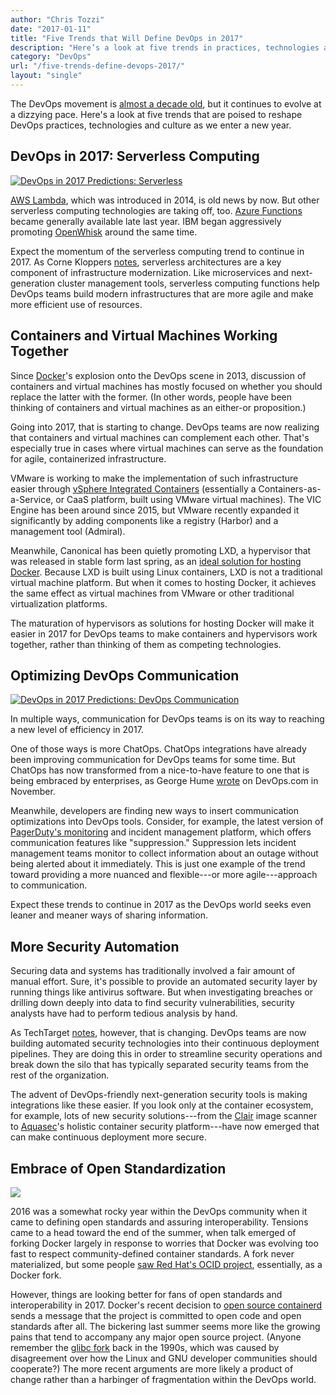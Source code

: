 ```yaml
---
author: "Chris Tozzi"
date: "2017-01-11"
title: "Five Trends that Will Define DevOps in 2017"
description: "Here’s a look at five trends in practices, technologies and culture that are poised to reshape DevOps in 2017 as we enter a new year."
category: "DevOps"
url: "/five-trends-define-devops-2017/"
layout: "single"
---
```

The DevOps movement is [almost a decade old](http://itrevolution.com/the-history-of-devops/), but it continues to evolve at a dizzying pace. Here's a look at five trends that are poised to reshape DevOps practices, technologies and culture as we enter a new year.

DevOps in 2017: Serverless Computing
------------------------------------

[![DevOps in 2017 Predictions: Serverless](https://s3-us-west-2.amazonaws.com/com-netuitive-app-usw2-public/wp-content/uploads/2017/07/Serverless.png)](https://s3-us-west-2.amazonaws.com/com-netuitive-app-usw2-public/wp-content/uploads/2017/07/Serverless.png)

[AWS Lambda](/best-practices-aws-lambda-monitoring), which was introduced in 2014, is old news by now. But other serverless computing technologies are taking off, too. [Azure Functions](/introducing-microsoft-azure-integration) became generally available late last year. IBM began aggressively promoting [OpenWhisk](http://openwhisk.incubator.apache.org/) around the same time.

Expect the momentum of the serverless computing trend to continue in 2017. As Corne Kloppers [notes](https://www.planittesting.com/us/Insights/2016/DevOps-In-2017), serverless architectures are a key component of infrastructure modernization. Like microservices and next-generation cluster management tools, serverless computing functions help DevOps teams build modern infrastructures that are more agile and make more efficient use of resources.

Containers and Virtual Machines Working Together
------------------------------------------------

Since [Docker](/monitor-performance-docker-containers)'s explosion onto the DevOps scene in 2013, discussion of containers and virtual machines has mostly focused on whether you should replace the latter with the former. (In other words, people have been thinking of containers and virtual machines as an either-or proposition.)

Going into 2017, that is starting to change. DevOps teams are now realizing that containers and virtual machines can complement each other. That's especially true in cases where virtual machines can serve as the foundation for agile, containerized infrastructure.

VMware is working to make the implementation of such infrastructure easier through [vSphere Integrated Containers](https://blogs.vmware.com/vsphere/2015/10/vsphere-integrated-containers-technology-walkthrough.html) (essentially a Containers-as-a-Service, or CaaS platform, built using VMware virtual machines). The VIC Engine has been around since 2015, but VMware recently expanded it significantly by adding components like a registry (Harbor) and a management tool (Admiral).

Meanwhile, Canonical has been quietly promoting LXD, a hypervisor that was released in stable form last spring, as an [ideal solution for hosting Docker](https://stgraber.org/2016/04/13/lxd-2-0-docker-in-lxd-712/). Because LXD is built using Linux containers, LXD is not a traditional virtual machine platform. But when it comes to hosting Docker, it achieves the same effect as virtual machines from VMware or other traditional virtualization platforms.

The maturation of hypervisors as solutions for hosting Docker will make it easier in 2017 for DevOps teams to make containers and hypervisors work together, rather than thinking of them as competing technologies.

Optimizing DevOps Communication
-------------------------------

[![DevOps in 2017 Predictions: DevOps Communication](https://s3-us-west-2.amazonaws.com/com-netuitive-app-usw2-public/wp-content/uploads/2017/07/ChatOps.png)](https://s3-us-west-2.amazonaws.com/com-netuitive-app-usw2-public/wp-content/uploads/2017/07/ChatOps.png)

In multiple ways, communication for DevOps teams is on its way to reaching a new level of efficiency in 2017.

One of those ways is more ChatOps. ChatOps integrations have already been improving communication for DevOps teams for some time. But ChatOps has now transformed from a nice-to-have feature to one that is being embraced by enterprises, as George Hume [wrote](https://devops.com/4-essential-practices-succeeding-chatops/) on DevOps.com in November.

Meanwhile, developers are finding new ways to insert communication optimizations into DevOps tools. Consider, for example, the latest version of [PagerDuty's monitoring](/combining-netuitive-and-pagerduty-for-monitoring-alarms) and incident management platform, which offers communication features like "suppression." Suppression lets incident management teams monitor to collect information about an outage without being alerted about it immediately. This is just one example of the trend toward providing a more nuanced and flexible---or more agile---approach to communication.

Expect these trends to continue in 2017 as the DevOps world seeks even leaner and meaner ways of sharing information.

More Security Automation
------------------------

Securing data and systems has traditionally involved a fair amount of manual effort. Sure, it's possible to provide an automated security layer by running things like antivirus software. But when investigating breaches or drilling down deeply into data to find security vulnerabilities, security analysts have had to perform tedious analysis by hand.

As TechTarget [notes](http://searchsecurity.techtarget.com/feature/DevOps-security-requires-new-mindset-and-tools-for-visibility-automation), however, that is changing. DevOps teams are now building automated security technologies into their continuous deployment pipelines. They are doing this in order to streamline security operations and break down the silo that has typically separated security teams from the rest of the organization.

The advent of DevOps-friendly next-generation security tools is making integrations like these easier. If you look only at the container ecosystem, for example, lots of new security solutions---from the [Clair](https://github.com/coreos/clair) image scanner to [Aquasec](https://www.aquasec.com/)'s holistic container security platform---have now emerged that can make continuous deployment more secure.

Embrace of Open Standardization
-------------------------------

![](https://s3-us-west-2.amazonaws.com/com-netuitive-app-usw2-public/wp-content/uploads/2017/01/large_h-trans-1-1024x352.png)

2016 was a somewhat rocky year within the DevOps community when it came to defining open standards and assuring interoperability. Tensions came to a head toward the end of the summer, when talk emerged of forking Docker largely in response to worries that Docker was evolving  too fast to respect community-defined container standards. A fork never materialized, but some people [saw Red Hat's OCID project](http://www.infoworld.com/article/3123412/application-development/new-red-hat-project-looks-a-lot-like-a-docker-fork.html), essentially, as a Docker fork.

However, things are looking better for fans of open standards and interoperability in 2017. Docker's recent decision to [open source containerd](https://www.linux.com/news/docker-containerd-ups-open-source-container-management-ante) sends a message that the project is committed to open code and open standards after all. The bickering last summer seems more like the growing pains that tend to accompany any major open source project. (Anyone remember the [glibc fork](https://en.wikipedia.org/wiki/GNU_C_Library#Fork_.22Linux_libc.22) back in the 1990s, which was caused by disagreement over how the Linux and GNU developer communities should cooperate?) The more recent arguments are more likely a product of change rather than a harbinger of fragmentation within the DevOps world.
